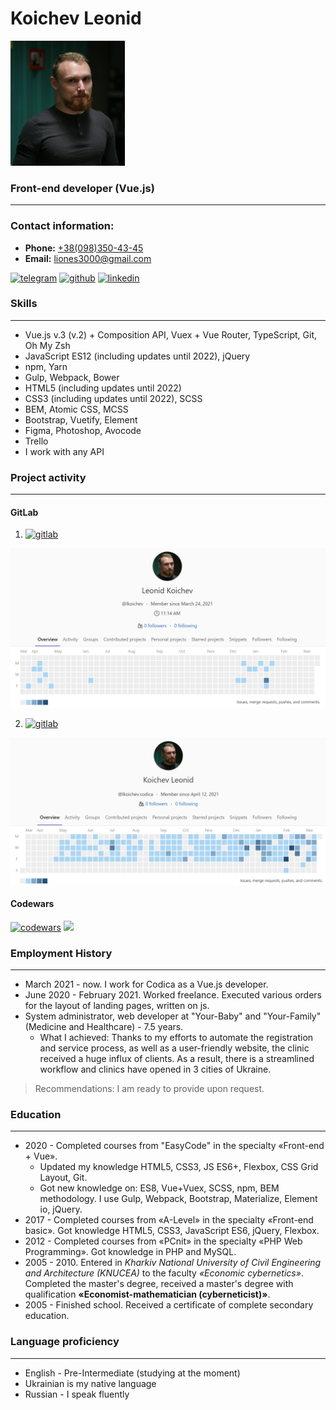 # Koichev Leonid
<img src="assets/my_photo.jpg" height="200px"/> 

### Front-end developer (Vue.js)
---

### Contact information:

- **Phone:** [+38(098)350-43-45](tel:+380983504345)
- **Email:** [liones3000@gmail.com](mailto:liones3000@gmail.com)

[<img src='https://cdn.jsdelivr.net/npm/simple-icons@3.0.1/icons/telegram.svg' alt='telegram' height='40'>](https://t.me/liones3000) [<img src='https://cdn.jsdelivr.net/npm/simple-icons@3.0.1/icons/github.svg' alt='github' height='40'>](https://github.com/liones3000) [<img src='https://cdn.jsdelivr.net/npm/simple-icons@3.0.1/icons/linkedin.svg' alt='linkedin' height='40'>](https://linkedin.com/in/leonid-koichev-3a396ab3/)
### Skills
---

 - Vue.js v.3 (v.2) + Composition API,  Vuex + Vue Router, TypeScript, Git, Oh My Zsh
 - JavaScript ES12 (including updates until 2022), jQuery
 - npm, Yarn
 - Gulp, Webpack, Bower
 - HTML5 (including updates until 2022) 
 - CSS3 (including updates until 2022), SCSS
 - BEM, Atomic CSS, MCSS
 - Bootstrap, Vuetify, Element
 - Figma, Photoshop, Avocode
 - Trello
 - I work with any API
  
### Project activity
---

#### GitLab

1. [<img src='https://cdn.jsdelivr.net/npm/simple-icons@3.0.1/icons/gitlab.svg' alt='gitlab' height='40'>](https://gitlab.codica.com/lkoichev) 
<img src="assets/codica.png" />

2. [<img src='https://cdn.jsdelivr.net/npm/simple-icons@3.0.1/icons/gitlab.svg' alt='gitlab' height='40'>](https://interna-gitlab.cloumeo.com/lkoichev.codica) 
<img src="assets/interna.png" /> 

#### Codewars

[<img src='https://cdn.jsdelivr.net/npm/simple-icons@3.0.1/icons/codewars.svg' alt='codewars' height='40'>](https://www.codewars.com/users/liones3000) <img src="https://www.codewars.com/users/liones3000/badges/large" />

### Employment History
---

- March 2021 - now. I work for Codica as a Vue.js developer.
- June 2020 - February 2021. Worked freelance. Executed various orders for the layout of landing pages, written on js. 
- System administrator, web developer at "Your-Baby" and "Your-Family" (Medicine and Healthcare) - 7.5 years. 	
  - What I achieved: Thanks to my efforts to automate the registration and service process, as well as a user-friendly website, the clinic received a huge  influx of clients. As a result, there is a streamlined workflow and clinics have opened in 3 cities of Ukraine.

> Recommendations: I am ready to provide upon request.

### Education
---

- 2020 - Completed courses from "EasyCode" in the specialty «Front-end + Vue». 
  - Updated my knowledge HTML5, CSS3, JS ES6+, Flexbox, CSS Grid Layout, Git.
  - Got new knowledge on: ES8, Vue+Vuex, SCSS, npm, BEM methodology. I use Gulp, Webpack, Bootstrap, Materialize, Element io, jQuery. 
- 2017 - Completed courses from «A-Level» in the specialty «Front-end basic». Got knowledge HTML5, CSS3, JavaScript ES6, jQuery, Flexbox.
- 2012 - Completed courses from «PCnit» in the specialty «PHP Web Programming». Got knowledge in PHP and MySQL.
- 2005 - 2010. Entered in *Kharkiv National University of Civil Engineering and Architecture (KNUCEA)* to the faculty *«Economic cybernetics»*. Completed the master's degree, received a master's degree with qualification **«Economist-mathematician (cyberneticist)»**.
- 2005 - Finished school. Received a certificate of complete secondary education.

### Language proficiency
---

- English - Pre-Intermediate (studying at the moment)
- Ukrainian is my native language
- Russian - I speak fluently
